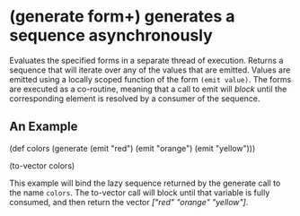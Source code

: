 # (generate form+) generates a sequence asynchronously
Evaluates the specified forms in a separate thread of execution. Returns a sequence that will iterate over any of the values that are emitted. Values are emitted using a locally scoped function of the form `(emit value)`. The forms are executed as a co-routine, meaning that a call to emit will *block* until the corresponding element is resolved by a consumer of the sequence.

## An Example

  (def colors (generate
    (emit "red")
    (emit "orange")
    (emit "yellow")))

  (to-vector colors)

This example will bind the lazy sequence returned by the generate call to the name `colors`. The to-vector call will block until that variable is fully consumed, and then return the vector _["red" "orange" "yellow"]_.

